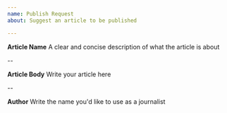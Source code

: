 ```yaml
---
name: Publish Request
about: Suggest an article to be published

---
```


**Article Name**
A clear and concise description of what the article is about

--

**Article Body**
Write your article here

--

**Author**
Write the name you'd like to use as a journalist
